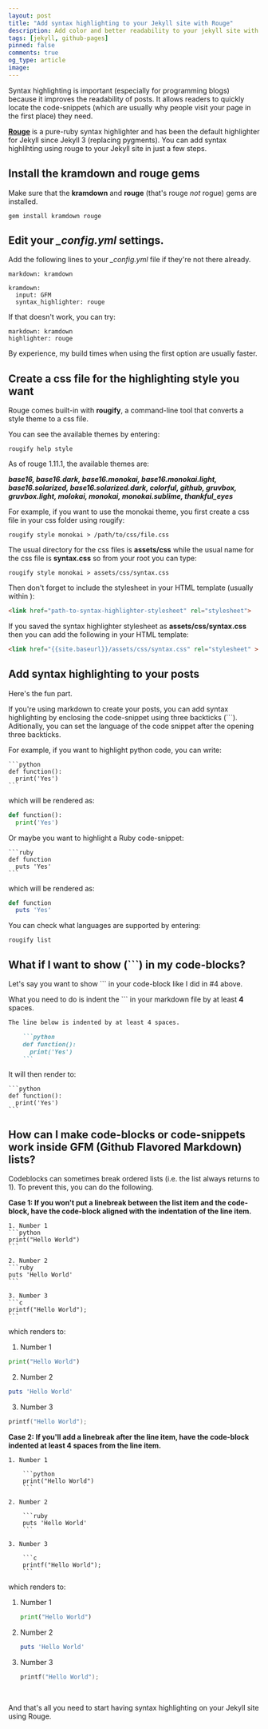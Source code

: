 ```yaml
---
layout: post
title: "Add syntax highlighting to your Jekyll site with Rouge"
description: Add color and better readability to your jekyll site with syntax highlighting using rouge
tags: [jekyll, github-pages]
pinned: false
comments: true
og_type: article
image:
---
```

Syntax highlighting is important (especially for programming blogs) because it improves the readability of posts. It allows readers to quickly locate the code-snippets (which are usually why people visit your page in the first place) they need.

[**Rouge**](https://github.com/jneen/rouge) is a pure-ruby syntax highlighter and has been the default highlighter for Jekyll since Jekyll 3 (replacing pygments). You can add syntax highlihting using rouge to your Jekyll site in just a few steps.


## Install the kramdown and rouge gems
Make sure that the **kramdown** and **rouge** (that's rouge *not* rogue) gems are installed.

```shell
gem install kramdown rouge
```

## Edit your *_config.yml* settings.
Add the following lines to your *_config.yml* file if they're not there already.

```
markdown: kramdown

kramdown:
  input: GFM
  syntax_highlighter: rouge
```

If that doesn't work, you can try:
```
markdown: kramdown
highlighter: rouge
```

By experience, my build times when using the first option are usually faster.

## Create a css file for the highlighting style you want
Rouge comes built-in with **rougify**, a command-line tool that converts a style theme to a css file.

You can see the available themes by entering:
```shell
rougify help style
```

As of rouge 1.11.1, the available themes are:

_**base16, base16.dark, base16.monokai, base16.monokai.light, base16.solarized, base16.solarized.dark, colorful, github, gruvbox, gruvbox.light, molokai, monokai, monokai.sublime, thankful_eyes**_

For example, if you want to use the monokai theme, you first create a css file in your css folder using rougify:
```shell
rougify style monokai > /path/to/css/file.css
```

The usual directory for the css files is **assets/css** while the usual name for the css file is **syntax.css** so from your root you can type:
```shell
rougify style monokai > assets/css/syntax.css
```

Then don't forget to include the stylesheet in your HTML template (usually within <head></head>):
```html
<link href="path-to-syntax-highlighter-stylesheet" rel="stylesheet">
```

If you saved the syntax highlighter stylesheet as **assets/css/syntax.css** then you can add the following in your HTML template:
```html
<link href="{{site.baseurl}}/assets/css/syntax.css" rel="stylesheet" >
```

## Add syntax highlighting to your posts
Here's the fun part.

If you're using markdown to create your posts, you can add syntax highlighting by enclosing the code-snippet using three backticks (```). Aditionally, you can set the language of the code snippet after the opening three backticks.

For example, if you want to highlight python code, you can write:

    ```python
    def function():
      print('Yes')
    ```

which will be rendered as:

```python
def function():
  print('Yes')
```

Or maybe you want to highlight a Ruby code-snippet:

    ```ruby
    def function
      puts 'Yes'
    ```

which will be rendered as:

```ruby
def function
  puts 'Yes'
```


You can check what languages are supported by entering:
```shell
rougify list
```

## What if I want to show (```) in my code-blocks?
Let's say you want to show ``` in your code-block like I did in #4 above.

What you need to do is indent the ``` in your markdown file by at least **4** spaces.


```markdown
The line below is indented by at least 4 spaces.

    ```python
    def function():
      print('Yes')
    ```
```
It will then render to:

    ```python
    def function():
      print('Yes')
    ```

## How can I make code-blocks or code-snippets work inside GFM (Github Flavored Markdown) lists?
Codeblocks can sometimes break ordered lists (i.e. the list always returns to 1). To prevent this, you can do the following.


**Case 1: If you won't put a linebreak between the list item and the code-block, have the code-block aligned with the indentation of the line item.**

    1. Number 1
    ```python
    print("Hello World")
    ```

    2. Number 2
    ```ruby
    puts 'Hello World'
    ```

    3. Number 3
    ```c
    printf("Hello World");
    ```

which renders to:

1. Number 1
```python
print("Hello World")
```

2. Number 2
```ruby
puts 'Hello World'
```

3. Number 3
```c
printf("Hello World");
```


**Case 2: If you'll add a linebreak after the line item, have the code-block indented at least 4 spaces from the line item.**


    1. Number 1

        ```python
        print("Hello World")
        ```

    2. Number 2

        ```ruby
        puts 'Hello World'
        ```

    3. Number 3

        ```c
        printf("Hello World");
        ```

which renders to:

1. Number 1

    ```python
    print("Hello World")
    ```
2. Number 2

    ```ruby
    puts 'Hello World'
    ```
3. Number 3

    ```c
    printf("Hello World");
    ```

<br>

And that's all you need to start having syntax highlighting on your Jekyll site using Rouge.
